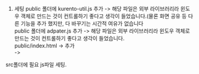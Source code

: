 1. 세팅
public 폴더에 kurento-util.js 추가   -> 해당 파일은 외부 라이브러리라 윈도우 객체로 만드는 것이 컨트롤하기 좋다고 생각이 들었습니다.(물론 화면 공유 등 다른 기능을 추가 했지만, 다 바꾸기는 시간적 여유가 없습니다<br>
public 폴더에 adpater.js 추가   -> 해당 파일은 외부 라이브러리라 윈도우 객체로 만드는 것이 컨트롤하기 좋다고 생각이 들었습니다.<br>
public/index.html -> <script src="./kurento-utils.js"></script> 추가 <br>
                  ->  <script src="./adapter.js"></script> <br>

src폴더에 필요 js파일 세팅.<br>

